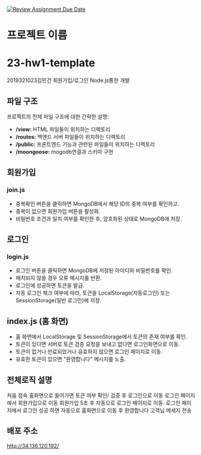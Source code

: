 [![Review Assignment Due Date](https://classroom.github.com/assets/deadline-readme-button-24ddc0f5d75046c5622901739e7c5dd533143b0c8e959d652212380cedb1ea36.svg)](https://classroom.github.com/a/5bs5HfIe)
# 프로젝트 이름
# 23-hw1-template
  2019321023김민건 회원가입/로그인 Node.js통한 개발

## 파일 구조

프로젝트의 전체 파일 구조에 대한 간략한 설명:

- **/view:** HTML 파일들이 위치하는 디렉토리
- **/routes:** 백엔드 서버 파일들이 위치하는 디렉토리
- **/public:** 프론트엔드 기능과 관련된 파일들이 위치하는 디렉토리
- **/moongoose:** mogodb연결과 스키마 구현
## 회원가입

### join.js

- 중복확인 버튼을 클릭하면 MongoDB에서 해당 ID의 중복 여부를 확인하고. 
- 중복이 없으면 회원가입 버튼을 활성화.
- 비밀번호 조건과 일치 여부를 확인한 후, 암호화된 상태로 MongoDB에 저장.

## 로그인

### login.js

- 로그인 버튼을 클릭하면 MongoDB에 저장된 아이디와 비밀번호를 확인.
- 매치되지 않을 경우 오류 메시지를 반환.
- 로그인에 성공하면 토큰을 발급.
- 자동 로그인 체크 여부에 따라, 토큰을 LocalStorage(자동로그인) 또는 SessionStorage(일반 로그인)에 저장.

## index.js (홈 화면)

- 홈 화면에서 LocalStorage 및 SessionStorage에서 토큰의 존재 여부를 확인.
- 토큰이 있다면 서버로 토큰 검증 요청을 보내고 없다면 로그인화면으로 이동.
- 토큰이 없거나 만료되었거나 유효하지 않으면 로그인 페이지로 이동.
- 유효한 토큰이 있으면 "환영합니다" 메시지를 노출.
## 전체로직 설명
처음 접속 홈화면으로 들어가면 토큰 여부 확인/ 검증 후 로그인으로 이동 로그인 페이지에서 회원가입으로 이동 회원가입 5초 후 자동으로 로그인 페이지로 이동. 로그인 페이지에서 로그인 성공 하면 자동으로 홈화면으로 
이동 후 환영합니다 고객님 메세지 전송
## 배포 주소
http://34.136.120.192/
